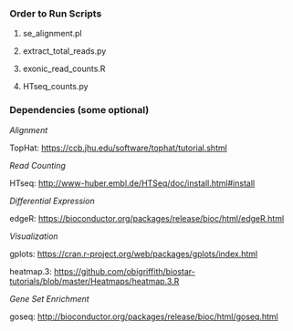 ### Order to Run Scripts ###

1) se_alignment.pl

2) extract_total_reads.py

3) exonic_read_counts.R

4) HTseq_counts.py

### Dependencies (some optional) ###

*Alignment*

TopHat: https://ccb.jhu.edu/software/tophat/tutorial.shtml

*Read Counting*

HTseq: http://www-huber.embl.de/HTSeq/doc/install.html#install

*Differential Expression*

edgeR: https://bioconductor.org/packages/release/bioc/html/edgeR.html

*Visualization*

gplots: https://cran.r-project.org/web/packages/gplots/index.html

heatmap.3: https://github.com/obigriffith/biostar-tutorials/blob/master/Heatmaps/heatmap.3.R

*Gene Set Enrichment*

goseq: http://bioconductor.org/packages/release/bioc/html/goseq.html
